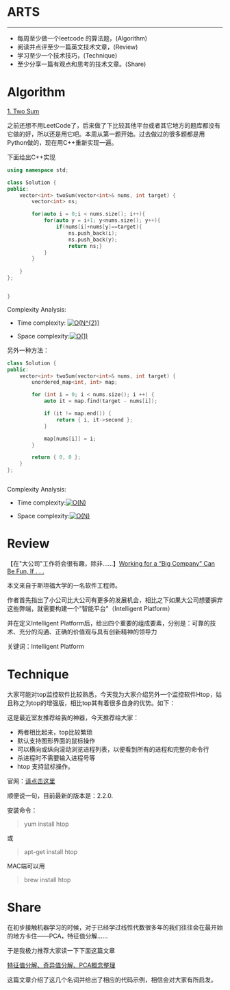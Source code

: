 
# ARTS
-----

- 每周至少做一个leetcode 的算法题，(Algorithm)
- 阅读并点评至少一篇英文技术文章，(Review)
- 学习至少一个技术技巧，(Technique)
- 至少分享一篇有观点和思考的技术文章。(Share)

# Algorithm

[1. Two Sum](https://leetcode.com/problems/two-sum/description/)

之前还想不用LeetCode了，后来做了下比较其他平台或者其它地方的题库都没有它做的好，所以还是用它吧。本周从第一题开始。过去做过的很多题都是用Python做的，现在用C++重新实现一遍。


下面给出C++实现

```C++
using namespace std;

class Solution {
public:
    vector<int> twoSum(vector<int>& nums, int target) {
        vector<int> ns;

        for(auto i = 0;i < nums.size(); i++){
            for(auto y = i+1; y<nums.size(); y++){
                if(nums[i]+nums[y]==target){
                    ns.push_back(i);
                    ns.push_back(y);  
                    return ns;}
            }
        }
        
    }
};


}

````
Complexity Analysis:
- Time complexity: <a href="http://www.codecogs.com/eqnedit.php?latex=O(N^{2})" target="_blank"><img src="http://latex.codecogs.com/gif.latex?O(N^{2})" title="O(N^{2})" /></a>
 


- Space complexity:<a href="http://www.codecogs.com/eqnedit.php?latex=O(1)" target="_blank"><img src="http://latex.codecogs.com/gif.latex?O(1)" title="O(1)" /></a>


另外一种方法：

```C++
class Solution {
public:
    vector<int> twoSum(vector<int>& nums, int target) {
        unordered_map<int, int> map;

        for (int i = 0; i < nums.size(); i ++) {
            auto it = map.find(target - nums[i]);

            if (it != map.end()) {
                return { i, it->second };
            }

            map[nums[i]] = i;
        }

        return { 0, 0 };        
    }
}; 



```

Complexity Analysis:
- Time complexity:<a href="http://www.codecogs.com/eqnedit.php?latex=O(N)" target="_blank"><img src="http://latex.codecogs.com/gif.latex?O(N)" title="O(N)" /></a>
 


- Space complexity:<a href="http://www.codecogs.com/eqnedit.php?latex=O(N)" target="_blank"><img src="http://latex.codecogs.com/gif.latex?O(N)" title="O(N)" /></a>



# Review
【在"大公司"工作将会很有趣，除非……】[Working for a “Big Company” Can Be Fun, If . . .](https://hackernoon.com/working-for-a-big-company-can-be-fun-if-8eaf1eb560d9)

本文来自于斯坦福大学的一名软件工程师。


作者首先指出了小公司比大公司有更多的发展机会，相比之下如果大公司想要摒弃这些弊端，就需要构建一个"智能平台"（Intelligent Platform）

并在定义Intelligent Platform后，给出四个重要的组成要素，分别是：可靠的技术、充分的沟通、正确的价值观与具有创新精神的领导力


关键词：Intelligent Platform  


# Technique


大家可能对top监控软件比较熟悉，今天我为大家介绍另外一个监控软件Htop，姑且称之为top的增强版，相比top其有着很多自身的优势。如下：

这是最近室友推荐给我的神器，今天推荐给大家：


- 两者相比起来，top比较繁琐
- 默认支持图形界面的鼠标操作
- 可以横向或纵向滚动浏览进程列表，以便看到所有的进程和完整的命令行
- 杀进程时不需要输入进程号等
- htop 支持鼠标操作。


官网：[请点击这里](http://hisham.hm/htop/)

顺便说一句，目前最新的版本是：2.2.0.

安装命令：
> yum install htop 

或

> apt-get install htop 

 MAC端可以用
 > brew install htop
 
 

# Share

在初步接触机器学习的时候，对于已经学过线性代数很多年的我们往往会在最开始的地方卡住——PCA，特征值分解……

于是我极力推荐大家读一下下面这篇文章

[特征值分解、奇异值分解、PCA概念整理](https://blog.csdn.net/jinshengtao/article/details/18448355)

这篇文章介绍了这几个名词并给出了相应的代码示例，相信会对大家有所启发。
